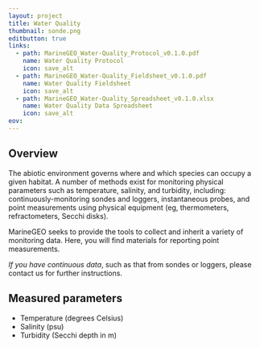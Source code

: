 ```yaml
---
layout: project
title: Water Quality
thumbnail: sonde.png
editbutton: true
links:
  - path: MarineGEO_Water-Quality_Protocol_v0.1.0.pdf
    name: Water Quality Protocol
    icon: save_alt
  - path: MarineGEO_Water-Quality_Fieldsheet_v0.1.0.pdf
    name: Water Quality Fieldsheet
    icon: save_alt
  - path: MarineGEO_Water-Quality_Spreadsheet_v0.1.0.xlsx
    name: Water Quality Data Spreadsheet
    icon: save_alt
eov:
---
```


## Overview

The abiotic environment governs where and which species can occupy a given habitat. A number of methods exist for monitoring physical parameters such as temperature, salinity, and turbidity, including: continuously-monitoring sondes and loggers, instantaneous probes, and point measurements using physical equipment (eg, thermometers, refractometers, Secchi disks).

MarineGEO seeks to provide the tools to collect and inherit a variety of monitoring data. Here, you will find materials for reporting point measurements.

*If you have continuous data*, such as that from sondes or loggers, please contact us for further instructions.

## Measured parameters
  - Temperature (degrees Celsius)
  - Salinity (psu)
  - Turbidity (Secchi depth in m)
